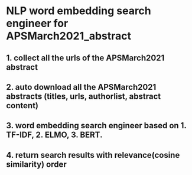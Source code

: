 # NLP word embedding search engineer for APSMarch2021_abstract 

## 1. collect all the urls of the APSMarch2021 abstract

## 2. auto download all the APSMarch2021 abstracts (titles, urls, authorlist, abstract content)

## 3. word embedding search engineer based on 1. TF-IDF, 2. ELMO, 3. BERT.

## 4. return search results with relevance(cosine similarity) order 
